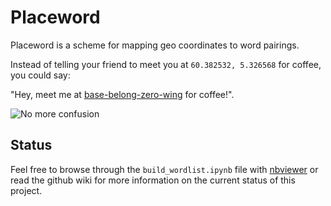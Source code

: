 # Placeword

Placeword is a scheme for mapping geo coordinates to word pairings.

Instead of telling your friend to meet you at `60.382532, 5.326568` for coffee, you could say:

"Hey, meet me at [base-belong-zero-wing](https://cip.li/pw/base-belong-zero-wing) for coffee!".

![No more confusion](https://cip.li/res/cafe.png)

## Status

Feel free to browse through the `build_wordlist.ipynb` file  with [nbviewer](https://nbviewer.jupyter.org/github/sdaros/placeword/blob/master/dictcc_dictionary.ipynb) or read the github wiki for more information on the current status of this project.
